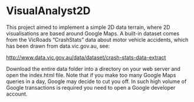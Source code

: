 # VisualAnalyst2D
This project aimed to implement a simple 2D data terrain, where 2D visualisations are based around Google Maps.
A built-in dataset comes from the VicRoads “CrashStats” data about motor vehicle accidents, which has been drawn 
from data.vic.gov.au, see:

http://www.data.vic.gov.au/data/dataset/crash-stats-data-extract 

Download the entire data folder into a directory on your web server and open the index.html file.
Note that if you make too many Google Maps queries in a day, Google may decide to cut you off.
In such high volume of Google transactions is required you need to open a Google developer account.
